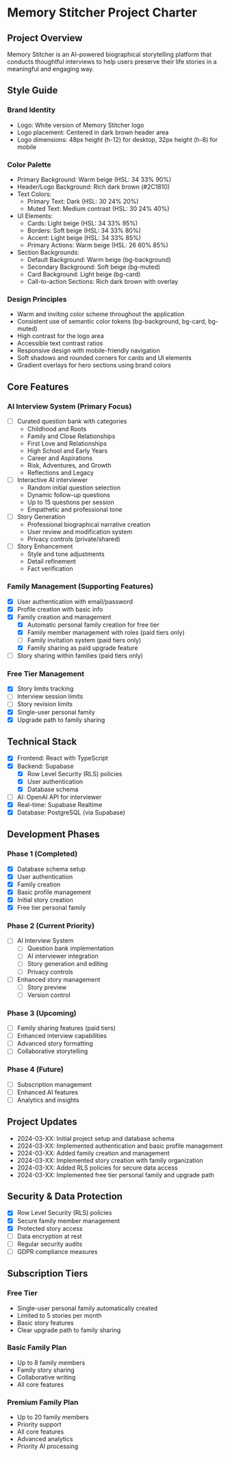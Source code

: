 
# Memory Stitcher Project Charter

## Project Overview
Memory Stitcher is an AI-powered biographical storytelling platform that conducts thoughtful interviews to help users preserve their life stories in a meaningful and engaging way.

## Style Guide

### Brand Identity
- Logo: White version of Memory Stitcher logo
- Logo placement: Centered in dark brown header area
- Logo dimensions: 48px height (h-12) for desktop, 32px height (h-8) for mobile

### Color Palette
- Primary Background: Warm beige (HSL: 34 33% 90%)
- Header/Logo Background: Rich dark brown (#2C1810)
- Text Colors:
  - Primary Text: Dark (HSL: 30 24% 20%)
  - Muted Text: Medium contrast (HSL: 30 24% 40%)
- UI Elements:
  - Cards: Light beige (HSL: 34 33% 95%)
  - Borders: Soft beige (HSL: 34 33% 80%)
  - Accent: Light beige (HSL: 34 33% 85%)
  - Primary Actions: Warm beige (HSL: 26 60% 85%)
- Section Backgrounds:
  - Default Background: Warm beige (bg-background)
  - Secondary Background: Soft beige (bg-muted)
  - Card Background: Light beige (bg-card)
  - Call-to-action Sections: Rich dark brown with overlay

### Design Principles
- Warm and inviting color scheme throughout the application
- Consistent use of semantic color tokens (bg-background, bg-card, bg-muted)
- High contrast for the logo area
- Accessible text contrast ratios
- Responsive design with mobile-friendly navigation
- Soft shadows and rounded corners for cards and UI elements
- Gradient overlays for hero sections using brand colors

## Core Features

### AI Interview System (Primary Focus)
- [ ] Curated question bank with categories
  - Childhood and Roots
  - Family and Close Relationships
  - First Love and Relationships
  - High School and Early Years
  - Career and Aspirations
  - Risk, Adventures, and Growth
  - Reflections and Legacy
- [ ] Interactive AI interviewer
  - Random initial question selection
  - Dynamic follow-up questions
  - Up to 15 questions per session
  - Empathetic and professional tone
- [ ] Story Generation
  - Professional biographical narrative creation
  - User review and modification system
  - Privacy controls (private/shared)
- [ ] Story Enhancement
  - Style and tone adjustments
  - Detail refinement
  - Fact verification

### Family Management (Supporting Features)
- [x] User authentication with email/password
- [x] Profile creation with basic info
- [x] Family creation and management
  - [x] Automatic personal family creation for free tier
  - [x] Family member management with roles (paid tiers only)
  - [ ] Family invitation system (paid tiers only)
  - [x] Family sharing as paid upgrade feature
- [ ] Story sharing within families (paid tiers only)

### Free Tier Management
- [x] Story limits tracking
- [ ] Interview session limits
- [ ] Story revision limits
- [x] Single-user personal family
- [x] Upgrade path to family sharing

## Technical Stack
- [x] Frontend: React with TypeScript
- [x] Backend: Supabase
  - [x] Row Level Security (RLS) policies
  - [x] User authentication
  - [x] Database schema
- [ ] AI: OpenAI API for interviewer
- [x] Real-time: Supabase Realtime
- [x] Database: PostgreSQL (via Supabase)

## Development Phases

### Phase 1 (Completed)
- [x] Database schema setup
- [x] User authentication
- [x] Family creation
- [x] Basic profile management
- [x] Initial story creation
- [x] Free tier personal family

### Phase 2 (Current Priority)
- [ ] AI Interview System
  - [ ] Question bank implementation
  - [ ] AI interviewer integration
  - [ ] Story generation and editing
  - [ ] Privacy controls
- [ ] Enhanced story management
  - [ ] Story preview
  - [ ] Version control

### Phase 3 (Upcoming)
- [ ] Family sharing features (paid tiers)
- [ ] Enhanced interview capabilities
- [ ] Advanced story formatting
- [ ] Collaborative storytelling

### Phase 4 (Future)
- [ ] Subscription management
- [ ] Enhanced AI features
- [ ] Analytics and insights

## Project Updates
- 2024-03-XX: Initial project setup and database schema
- 2024-03-XX: Implemented authentication and basic profile management
- 2024-03-XX: Added family creation and management
- 2024-03-XX: Implemented story creation with family organization
- 2024-03-XX: Added RLS policies for secure data access
- 2024-03-XX: Implemented free tier personal family and upgrade path

## Security & Data Protection
- [x] Row Level Security (RLS) policies
- [x] Secure family member management
- [x] Protected story access
- [ ] Data encryption at rest
- [ ] Regular security audits
- [ ] GDPR compliance measures

## Subscription Tiers

### Free Tier
- Single-user personal family automatically created
- Limited to 5 stories per month
- Basic story features
- Clear upgrade path to family sharing

### Basic Family Plan
- Up to 8 family members
- Family story sharing
- Collaborative writing
- All core features

### Premium Family Plan
- Up to 20 family members
- Priority support
- All core features
- Advanced analytics
- Priority AI processing
